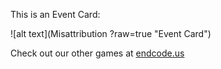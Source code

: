 This is an Event Card: 
 
 ![alt text](Misattribution ?raw=true "Event Card")  
 
 
 
 
 
 Check out our other games at [endcode.us](https://endcode.us/)